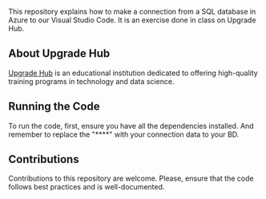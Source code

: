 This repository explains how to make a connection from a SQL database in Azure to our Visual Studio Code. It is an exercise done in class on Upgrade Hub.
## About Upgrade Hub

[Upgrade Hub](https://www.upgrade-hub.com/) is an educational institution dedicated to offering high-quality training programs in technology and data science.

## Running the Code

To run the code, first, ensure you have all the dependencies installed. 
And remember to replace the "****" with your connection data to your BD.

## Contributions

Contributions to this repository are welcome. Please, ensure that the code follows best practices and is well-documented.

